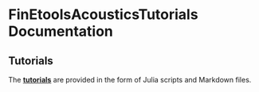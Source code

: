 # FinEtoolsAcousticsTutorials Documentation

## Tutorials

The [**tutorials**](tutorials/tutorials.md) are provided in the form of Julia scripts and Markdown files. 
